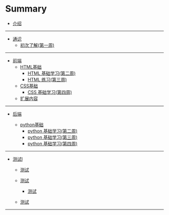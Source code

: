 # Summary

- [介绍](README.md)

---

- [通识](all.md)
  - [初次了解(第一周)](all/first-enter.md)


---

- [前端](front-end.md)
  - [HTML基础](frontend/html-base.md)
    - [HTML 基础学习(第二周)](frontend/html01.md)
    - [HTML 练习(第三周)](frontend/html02.md)
  - [CSS基础](frontend/css-base.md)
    - [CSS 基础学习(第四周)](frontend/css01.md)
  - [扩展内容](frontend/web-ext.md)
    

---

- [后端](back-end.md)

  - [python基础](backend/python-base.md)
    - [python 基础学习(第二周)](backend/py01.md)
    - [python 基础学习(第三周)](backend/py02.md)
    - [python 基础学习(第四周)](backend/py03.md)

---

- [测试l]()
    - [测试]()

    - [测试]()
        - [测试]()
    - [测试]()
--- 

